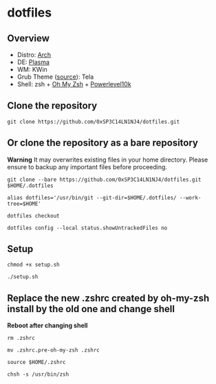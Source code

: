 # dotfiles

## Overview
- Distro: [Arch](https://archlinux.org/)
- DE: [Plasma](https://kde.org/plasma-desktop/)
- WM: KWin
- Grub Theme ([source](https://github.com/vinceliuice/grub2-themes)): Tela
- Shell: zsh + [Oh My Zsh](https://ohmyz.sh/) + [Powerlevel10k](https://github.com/romkatv/powerlevel10k)

## Clone the repository
```
git clone https://github.com/0xSP3C14LN1NJ4/dotfiles.git
```

## Or clone the repository as a bare repository
**Warning**
It may overwrites existing files in your home directory. Please ensure to backup any important files before proceeding.

```
git clone --bare https://github.com/0xSP3C14LN1NJ4/dotfiles.git $HOME/.dotfiles

alias dotfiles='/usr/bin/git --git-dir=$HOME/.dotfiles/ --work-tree=$HOME'

dotfiles checkout

dotfiles config --local status.showUntrackedFiles no
```

## Setup
```
chmod +x setup.sh

./setup.sh
```

## Replace the new .zshrc created by oh-my-zsh install by the old one and change shell
**Reboot after changing shell**
```
rm .zshrc

mv .zshrc.pre-oh-my-zsh .zshrc

source $HOME/.zshrc

chsh -s /usr/bin/zsh
```


